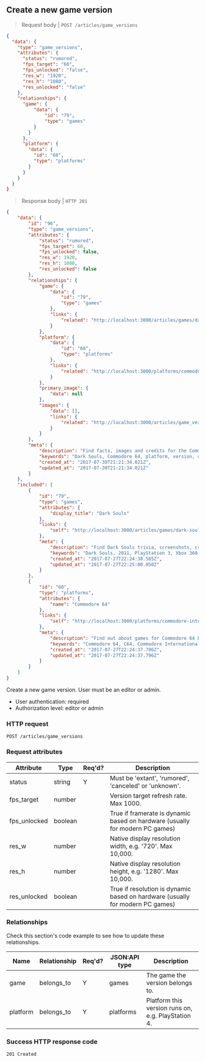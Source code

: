 ## <a name="game_versions_create"></a>Create a new game version

> Request body | `POST /articles/game_versions`

```JSON
{
  "data": {
    "type": "game_versions",
    "attributes": {
      "status": "rumored",
      "fps_target": "60",
      "fps_unlocked": "false",
      "res_w": "1920",
      "res_h": "1080",
      "res_unlocked": "false"
    },
    "relationships": {
      "game": {
          "data": {
              "id": "79",
              "type": "games"
          }
        }
      },
      "platform": {
        "data": {
          "id": "60",
          "type": "platforms"
        }
      }
    }
  }
}
```

> Response body | `HTTP 201`

```JSON
{
    "data": {
        "id": "96",
        "type": "game_versions",
        "attributes": {
            "status": "rumored",
            "fps_target": 60,
            "fps_unlocked": false,
            "res_w": 1920,
            "res_h": 1080,
            "res_unlocked": false
        },
        "relationships": {
            "game": {
                "data": {
                    "id": "79",
                    "type": "games"
                },
                "links": {
                    "related": "http://localhost:3000/articles/games/dark-souls"
                }
            },
            "platform": {
                "data": {
                    "id": "60",
                    "type": "platforms"
                },
                "links": {
                    "related": "http://localhost:3000/platforms/commodore-international-commodore-64"
                }
            },
            "primary_image": {
                "data": null
            },
            "images": {
                "data": [],
                "links": {
                    "related": "http://localhost:3000/articles/game_versions/96/images"
                }
            }
        },
        "meta": {
            "description": "Find facts, images and credits for the Commodore 64 version of Dark Souls at Dbljump, the video game reference.",
            "keywords": "Dark Souls, Commodore 64, platform, version, dbljump, video games, pc games, gaming",
            "created_at": "2017-07-30T21:21:34.021Z",
            "updated_at": "2017-07-30T21:21:34.021Z"
        }
    },
    "included": [
        {
            "id": "79",
            "type": "games",
            "attributes": {
                "display_title": "Dark Souls"
            },
            "links": {
                "self": "http://localhost:3000/articles/games/dark-souls"
            },
            "meta": {
                "description": "Find Dark Souls trivia, screenshots, credits and other info at Dbljump, the video game reference.",
                "keywords": "Dark Souls, 2011, PlayStation 3, Xbox 360, Windows, game, credits, screenshots, trivia, dbljump, video games, pc games, gaming",
                "created_at": "2017-07-27T22:24:38.585Z",
                "updated_at": "2017-07-27T22:25:00.050Z"
            }
        },
        {
            "id": "60",
            "type": "platforms",
            "attributes": {
                "name": "Commodore 64"
            },
            "links": {
                "self": "http://localhost:3000/platforms/commodore-international-commodore-64"
            },
            "meta": {
                "description": "Find out about games for Commodore 64 by Commodore International at Dbljump, the video game reference.",
                "keywords": "Commodore 64, C64, Commodore International, home, system, platform, dbljump, video games, pc games, gaming",
                "created_at": "2017-07-27T22:24:37.796Z",
                "updated_at": "2017-07-27T22:24:37.796Z"
            }
        }
    ]
}
```

Create a new game version. User must be an editor or admin.

* User authentication: required
* Authorization level: editor or admin

### HTTP request

`POST /articles/game_versions`

### Request attributes

Attribute | Type | Req'd? | Description
--------- | ---- | ------ | -----------
status | string | Y | Must be 'extant', 'rumored', 'canceled' or 'unknown'.
fps_target | number | | Version target refresh rate. Max 1000.
fps_unlocked | boolean | | True if framerate is dynamic based on hardware (usually for modern PC games)
res_w | number | | Native display resolution width, e.g. '720'. Max 10,000.
res_h | number | | Native display resolution height, e.g. '1280'. Max 10,000.
res_unlocked | boolean | | True if resolution is dynamic based on hardware (usually for modern PC games)

### Relationships

Check this section's code example to see how to update these relationships.

Name | Relationship | Req'd? | JSON:API type | Description
---- | ------------ | ------ | ------------- | -----------
game  | belongs_to  | Y  | games  | The game the version belongs to.
platform | belongs_to | Y | platforms | Platform this version runs on, e.g. PlayStation 4.

### Success HTTP response code

`201 Created`
